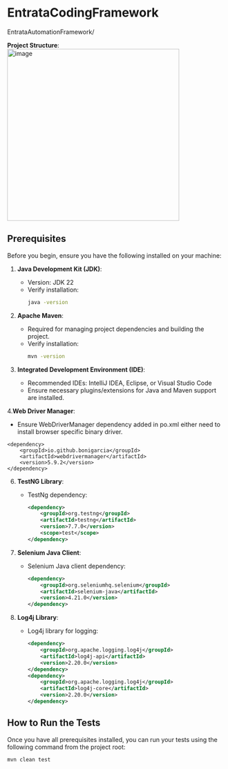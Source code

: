 # EntrataCodingFramework
EntrataAutomationFramework/

 **Project Structure**:
<img width="398" alt="image" src="https://github.com/user-attachments/assets/02d1744c-ecdd-4fca-9552-f6a2485073e2">


## Prerequisites

Before you begin, ensure you have the following installed on your machine:

1. **Java Development Kit (JDK)**:
   - Version: JDK 22
   - Verify installation:
     ```bash
     java -version
     ```

2. **Apache Maven**:
   - Required for managing project dependencies and building the project.
   - Verify installation:
     ```bash
     mvn -version
     ```

3. **Integrated Development Environment (IDE)**:
   - Recommended IDEs: IntelliJ IDEA, Eclipse, or Visual Studio Code
   - Ensure necessary plugins/extensions for Java and Maven support are installed.

4.**Web Driver Manager**:
   - Ensure WebDriverManager dependency added in po.xml either need to install browser specific binary driver.
   <!-- https://mvnrepository.com/artifact/io.github.bonigarcia/webdrivermanager -->
    <dependency>
        <groupId>io.github.bonigarcia</groupId>
        <artifactId>webdrivermanager</artifactId>
        <version>5.9.2</version>
    </dependency>

6. **TestNG Library**:
   - TestNg dependency:
     ```xml
     <dependency>
         <groupId>org.testng</groupId>
         <artifactId>testng</artifactId>
         <version>7.7.0</version>
         <scope>test</scope>
     </dependency>
     ```

7. **Selenium Java Client**:
   - Selenium Java client dependency:
     ```xml
     <dependency>
         <groupId>org.seleniumhq.selenium</groupId>
         <artifactId>selenium-java</artifactId>
         <version>4.21.0</version>
     </dependency>
     ```

8. **Log4j Library**:
   - Log4j library for logging:
     ```xml
     <dependency>
         <groupId>org.apache.logging.log4j</groupId>
         <artifactId>log4j-api</artifactId>
         <version>2.20.0</version>
     </dependency>
     <dependency>
         <groupId>org.apache.logging.log4j</groupId>
         <artifactId>log4j-core</artifactId>
         <version>2.20.0</version>
     </dependency>
     ```

## How to Run the Tests
Once you have all prerequisites installed, you can run your tests using the following command from the project root:

```bash
mvn clean test

